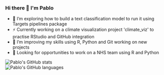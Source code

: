 ### Hi there 👋 I'm Pablo

<!--
**Pablo-source/Pablo-source** is a ✨ _special_ ✨ repository because its `README.md` (this file) appears on your GitHub profile.

Here are some ideas to get you started:  

- 🔭 I’m currently working on ...
- 🌱 I’m currently learning ...
- 👯 I’m looking to collaborate on ...
- 🤔 I’m looking for help with ...
- 💬 Ask me about ...
- 📫 How to reach me: ...
- 😄 Pronouns: ...
- ⚡ Fun fact: ...
![Pablo's GitHub languages](https://github-readme-stats.vercel.app/api/top-langs/?username=PABLO-SOURCE&layout=compact&show_icons=true&theme=radical)
-->

- 🔭 I’m exploring how to build a text classification model to run it using Targets pipelines package
- ⚡ Currently working on a climate visualization project 'climate_viz' to practise RStudio and GitHub integration
- 🌱 I’m improving my skills using R, Python and Git working on new projects
- 👯 Looking for opportunities to work on a NHS team using R and Python 

![Pablo's GitHub stats](https://github-readme-stats.vercel.app/api?username=Pablo-source&show_icons=true&theme=tokyonight)      
![Pablo's GitHub languages](https://github-readme-stats.vercel.app/api/top-langs/?username=Pablo-source&hide=javascript,html&theme=tokyonight)




